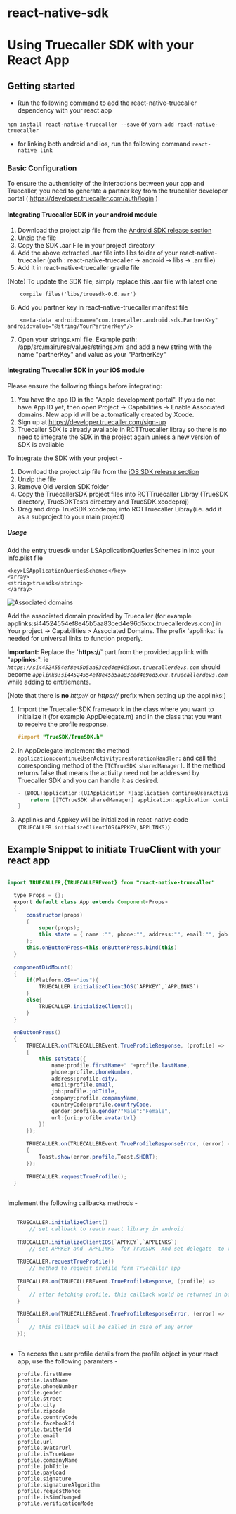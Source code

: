 # react-native-sdk
# Using Truecaller SDK with your React App

## Getting started

- Run the following command to add the react-native-truecaller dependency with your react app

`npm install react-native-truecaller --save` or `yarn add react-native-truecaller`

- for linking both android and ios, run the following command
`
	react-native link
`
  
### Basic Configuration

To ensure the authenticity of the interactions between your app and Truecaller, you need to generate a partner key from the truecaller developer portal ( https://developer.truecaller.com/auth/login )

#### Integrating Truecaller SDK in your android module

1. Download the project zip file from the [Android SDK release section](https://github.com/truecaller/android-sdk)
2. Unzip the file
3. Copy the SDK .aar File in your project directory
4. Add the above extracted .aar file into libs folder of your react-native-truecaller (path : react-native-truecaller -> android -> libs -> .arr file)
5. Add it in react-native-truecaller gradle file

(Note) To update the SDK file, simply replace this .aar file with latest one
```
	compile files('libs/truesdk-0.6.aar')
```
	
6. Add you partner key in react-native-truecaller manifest file

```
	<meta-data android:name="com.truecaller.android.sdk.PartnerKey" android:value="@string/YourPartnerKey"/>
```

7. Open your strings.xml file. Example path: /app/src/main/res/values/strings.xml and add a new string with the name "partnerKey" and value as your "PartnerKey"

#### Integrating Truecaller SDK in your iOS module

Please ensure the following things before integrating:

1. You have the app ID in the "Apple development portal". If you do not have App ID yet, then open Project -> Capabilities -> Enable Associated domains. New app id will be automatically created by Xcode.
2. Sign up at https://developer.truecaller.com/sign-up
3. Truecaller SDK is already available in RCTTruecaller libray so there is no need to integrate the SDK in the project again unless a new version of SDK is available

To integrate the SDK with your project -

1. Download the project zip file from the [iOS SDK release section](https://github.com/truecaller/ios-sdk/releases)
2. Unzip the file
3. Remove Old version SDK folder
4. Copy the TruecallerSDK project files into RCTTruecaller Libray (TrueSDK directory, TrueSDKTests directory and TrueSDK.xcodeproj)
5. Drag and drop TrueSDK.xcodeproj into RCTTruecaller Libray(i.e. add it as a subproject to your main project)


##### Usage

Add the entry truesdk under LSApplicationQueriesSchemes in into your Info.plist file

```
<key>LSApplicationQueriesSchemes</key>
<array>
<string>truesdk</string>
</array>
```

![Associated domains](https://raw.githubusercontent.com/truecaller/ios-sdk/master/documentation/images/associated-domains.png)

Add the associated domain provided by Truecaller (for example applinks:si44524554ef8e45b5aa83ced4e96d5xxx.truecallerdevs.com) in Your project -> Capabilities > Associated Domains. The prefix 'applinks:' is needed for universal links to function properly. 

**Important:** Replace the '**https://**' part from the provided app link with "**applinks:**". ie _`https://si44524554ef8e45b5aa83ced4e96d5xxx.truecallerdevs.com`_ should become _`applinks:si44524554ef8e45b5aa83ced4e96d5xxx.truecallerdevs.com`_ while adding to entitlements.

(Note that there is **no** _http://_ or _https://_ prefix when setting up the applinks:)


1. Import the TruecallerSDK framework in the class where you want to initialize it (for example AppDelegate.m) and in the class that you want to receive the profile response. 

    ```objectivec
    #import "TrueSDK/TrueSDK.h"
    ```

2. In AppDelegate implement the method `application:continueUserActivity:restorationHandler:` and call the corresponding method of the `[TCTrueSDK sharedManager]`. 
If the method returns false that means the activity need not be addressed by Truecaller SDK and you can handle it as desired.

    ```objectivec
    - (BOOL)application:(UIApplication *)application continueUserActivity:(NSUserActivity *)userActivity restorationHandler:(void (^)(NSArray *restorableObjects))restorationHandler {
        return [[TCTrueSDK sharedManager] application:application continueUserActivity:userActivity restorationHandler:restorationHandler];
    }
    ```

3. Applinks and Appkey will be initialized in react-native code (`TRUECALLER.initializeClientIOS(APPKEY,APPLINKS)`)


## Example Snippet to initiate TrueClient with your react app 

  ``` java
  
import TRUECALLER,{TRUECALLEREvent} from "react-native-truecaller"

	type Props = {};
	export default class App extends Component<Props> 
	{
  		constructor(props) 
  		{
			super(props);
			this.state = { name :"", phone:"", address:"", email:"", job:"", company:"", countryCode:"", gender:"", url:avatar, 
		};
		this.onButtonPress=this.onButtonPress.bind(this)
  	}
	
	componentDidMount()
	{
		if(Platform.OS=="ios"){
			TRUECALLER.initializeClientIOS(`APPKEY`,`APPLINKS`)
		}
		else{
			TRUECALLER.initializeClient();
		}
	}
	
	onButtonPress()
	{
		TRUECALLER.on(TRUECALLEREvent.TrueProfileResponse, (profile) => 
		{
			this.setState({
				name:profile.firstName+" "+profile.lastName,
				phone:profile.phoneNumber,
				address:profile.city,
				email:profile.email,
				job:profile.jobTitle,
				company:profile.companyName,
				countryCode:profile.countryCode,
				gender:profile.gender?"Male":"Female",
				url:{uri:profile.avatarUrl}
			})
		});
		
		TRUECALLER.on(TRUECALLEREvent.TrueProfileResponseError, (error) => 
		{
			Toast.show(error.profile,Toast.SHORT);
		});
		
		TRUECALLER.requestTrueProfile();
	}
	
 ```
 
 Implement the following callbacks methods -
 
 ```java
	
	TRUECALLER.initializeClient()
		// set callback to reach react library in android
	
	TRUECALLER.initializeClientIOS(`APPKEY`,`APPLINKS`)
		// set APPKEY and  APPLINKS  for TrueSDK  And set delegate  to reach react library in ios
	
	TRUECALLER.requestTrueProfile()  
		// method to request profile form Truecaller app
	
	TRUECALLER.on(TRUECALLEREvent.TrueProfileResponse, (profile) => 
	{
		// after fetching profile, this callback would be returned in both android and ios
	}
	
	TRUECALLER.on(TRUECALLEREvent.TrueProfileResponseError, (error) => 
	{
		// this callback will be called in case of any error
	});
	
```   
     
- To access the user profile details from the profile object in your react app, use the following paramters - 

  ```
  profile.firstName  
  profile.lastName
  profile.phoneNumber
  profile.gender
  profile.street
  profile.city
  profile.zipcode
  profile.countryCode
  profile.facebookId
  profile.twitterId
  profile.email
  profile.url
  profile.avatarUrl
  profile.isTrueName
  profile.companyName
  profile.jobTitle
  profile.payload
  profile.signature
  profile.signatureAlgorithm
  profile.requestNonce
  profile.isSimChanged
  profile.verificationMode
  
  ```
